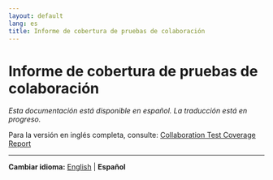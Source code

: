 ```yaml
---
layout: default
lang: es
title: Informe de cobertura de pruebas de colaboración
---
```


# Informe de cobertura de pruebas de colaboración

*Esta documentación está disponible en español. La traducción está en progreso.*

Para la versión en inglés completa, consulte: [Collaboration Test Coverage Report](collaboration-test-coverage-report.md)

---

**Cambiar idioma:** [English](collaboration-test-coverage-report.md) | **Español**
